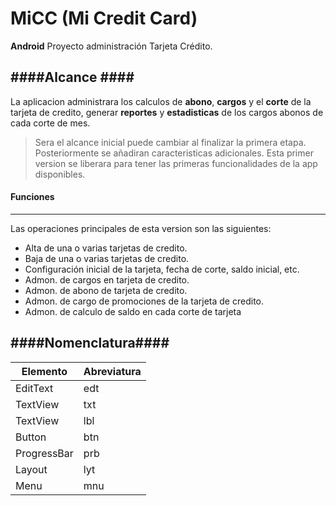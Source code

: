# MiCC (Mi Credit Card)
**Android**
Proyecto administración Tarjeta Crédito.

####Alcance ####
---
La aplicacion administrara los calculos de **abono**, **cargos** y el **corte** de la tarjeta de credito, generar **reportes** y **estadisticas** de los cargos abonos de cada corte de mes.

>Sera el alcance inicial puede cambiar al finalizar la primera etapa. Posteriormente se añadiran caracteristicas adicionales. Esta primer version se liberara para tener las primeras funcionalidades de la app disponibles.

#### Funciones ####
---
Las operaciones principales de esta version son las siguientes:

- Alta de una o varias tarjetas de credito.
- Baja de una o varias tarjetas de credito.
- Configuración inicial de la tarjeta, fecha de corte, saldo inicial, etc.
- Admon. de cargos en tarjeta de credito.
- Admon. de abono de tarjeta de credito.
- Admon. de cargo de promociones de la tarjeta de credito.
- Admon. de calculo de saldo en cada corte de tarjeta

####Nomenclatura####
---
| Elemento | Abreviatura |
| -------- | ----------- |
| EditText    | edt
| TextView    | txt
| TextView    | lbl
| Button      | btn
| ProgressBar | prb
| Layout      | lyt
| Menu        | mnu
